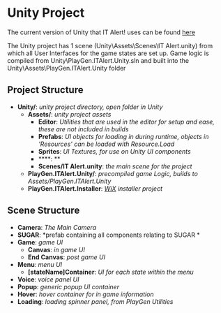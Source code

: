 # Unity Project
The current version of Unity that IT Alert! uses can be found [here](../../../Unity/ProjectSettings/ProjectVersion.txt)

The Unity project has 1 scene (Unity\Assets\Scenes\IT Alert.unity) from which all User Interfaces for the game states are set up. Game logic is compiled from Unity\PlayGen.ITAlert.Unity.sln and built into the Unity\Assets\PlayGen.ITAlert.Unity folder

## Project Structure
- **Unity/**: *unity project directory, open folder in Unity*
    - **Assets/**: *unity project assets*
        - **Editor**: *Utilities that are used in the editor for setup and ease, these are not included in builds*
        - **Prefabs**: *UI objects for loading in during runtime, objects in 'Resources' can be loaded with Resource.Load*
        - **Sprites**: *UI Textures, for use on Unity UI components*
        - ****: **
        - **Scenes/IT Alert.unity**: *the main scene for the project*
    - **PlayGen.ITAlert.Unity/**: *precompiled game Logic, builds to Assets/PlayGen.ITAlert.Unity*
    - **PlayGen.ITAlert.Installer**: *[WiX](http://wixtoolset.org/) installer project*

## Scene Structure
- **Camera**: *The Main Camera*
- **SUGAR**: *prefab containing all components relating to SUGAR *
- **Game**: *game UI*
  - **Canvas**: *in game UI*
  - **End Canvas**: *post game UI*
- **Menu**: *menu UI*
  - **[stateName]Container**: *UI for each state within the menu*
- **Voice**: *voice panel UI*
- **Popup**: *generic popup UI container*
- **Hover**: *hover container for in game information*
- **Loading**: *loading spinner panel, from PlayGen Utilities*
